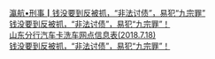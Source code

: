   
[瀛航•刑事┃钱没要到反被抓，“非法讨债”，易犯“九宗罪”](http://www.dianyue.me/archives/852/ybiqktkv6m5c1trh/)  
[钱没要到反被抓，“非法讨债”，易犯“九宗罪”！](http://www.dianyue.me/archives/328/0aa23aqxinjc1tfo/)  
[山东分行汽车卡洗车网点信息表(2018.7.18)](http://www.dianyue.me/archives/911/4v4r8jixlq6zn8ff/)  
[钱没要到反被抓，“非法讨债”，易犯“九宗罪”！](http://www.dianyue.me/archives/836/fy44snw5iubhm2h5/)